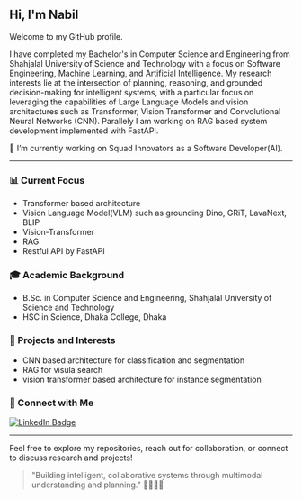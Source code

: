 ## Hi, I'm Nabil

Welcome to my GitHub profile.

I have completed my Bachelor's in Computer Science and Engineering from Shahjalal University of Science and Technology with a focus on Software Engineering, Machine Learning, and Artificial Intelligence. My research interests lie at the intersection of planning, reasoning, and grounded decision-making for intelligent systems, with a particular focus on leveraging the capabilities of Large Language Models and vision architectures such as Transformer, Vision Transformer and Convolutional Neural Networks (CNN). Parallely I am working on RAG based system development implemented with FastAPI.

🔭 I’m currently working on Squad Innovators as a Software Developer(AI).

---

### 📊 Current Focus
- Transformer based architecture 
- Vision Language Model(VLM) such as grounding Dino, GRiT, LavaNext, BLIP
- Vision-Transformer
- RAG 
- Restful API by FastAPI

### 🎓 Academic Background
- B.Sc. in Computer Science and Engineering, Shahjalal University of Science and Technology
- HSC in Science, Dhaka College, Dhaka


### 🚀 Projects and Interests
- CNN based architecture for classification and segmentation
- RAG for visula search
- vision transformer based architecture for instance segmentation

### 💬 Connect with Me
[![LinkedIn Badge](https://img.shields.io/badge/LinkedIn-Profile-informational?style=flat&logo=linkedin&logoColor=white&color=0D76A8)](https://www.linkedin.com/in/adnan-nabil/) 
<!--
[![ResearchGate Badge](https://img.shields.io/badge/ResearchGate-Profile-informational?style=flat&logo=researchgate&logoColor=white&color=00CCBB)](https://www.researchgate.net/profile/Masoud-Jafaripour-2) 
[![Google Scholar Badge](https://img.shields.io/badge/Google%20Scholar-Profile-informational?style=flat&logo=google-scholar&logoColor=white&color=4285F4)](https://scholar.google.com/citations?hl=en&user=b1sO5xgAAAAJ&view_op=list_works&gmla=AL3_zijVEMnzE6R41dt7g3JjsYILQQzGzA8SbnwKgbMmUHMcIeczJVKO9LiERHhG3Z2Wu6IoIwQwsrE9lK4Hn68A)

 -->
---

Feel free to explore my repositories, reach out for collaboration, or connect to discuss research and projects!

> "Building intelligent, collaborative systems through multimodal understanding and planning." 👩‍💻🤖🚀
<!--
**adnan-nabil/adnan-nabil** is a ✨ _special_ ✨ repository because its `README.md` (this file) appears on your GitHub profile.

Here are some ideas to get you started:

 
- 🌱 I’m currently learning ...
- 👯 I’m looking to collaborate on ...
- 🤔 I’m looking for help with ...
- 💬 Ask me about ...
- 📫 How to reach me: ...
- 😄 Pronouns: ...
- ⚡ Fun fact: ...
-->
